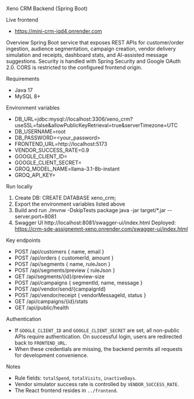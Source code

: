 Xeno CRM Backend (Spring Boot)

Live frontend
- https://mini-crm-iqd4.onrender.com

Overview
Spring Boot service that exposes REST APIs for customer/order ingestion, audience segmentation, campaign creation, vendor delivery simulation and receipts, dashboard stats, and AI-assisted message suggestions. Security is handled with Spring Security and Google OAuth 2.0. CORS is restricted to the configured frontend origin.

Requirements
- Java 17
- MySQL 8+

Environment variables
- DB_URL=jdbc:mysql://localhost:3306/xeno_crm?useSSL=false&allowPublicKeyRetrieval=true&serverTimezone=UTC
- DB_USERNAME=root
- DB_PASSWORD=<your_password>
- FRONTEND_URL=http://localhost:5173
- VENDOR_SUCCESS_RATE=0.9
- GOOGLE_CLIENT_ID=<optional>
- GOOGLE_CLIENT_SECRET=<optional>
- GROQ_MODEL_NAME=llama-3.1-8b-instant
- GROQ_API_KEY=<optional>

Run locally
1) Create DB: CREATE DATABASE xeno_crm;
2) Export the environment variables listed above
3) Build and run
   ./mvnw -DskipTests package
   java -jar target/*.jar --server.port=8081
4) Swagger UI
   http://localhost:8081/swagger-ui/index.html
   Deployed: https://crm-sde-assignemnt-xeno.onrender.com/swagger-ui/index.html

Key endpoints
- POST /api/customers { name, email }
- POST /api/orders { customerId, amount }
- POST /api/segments { name, ruleJson }
- POST /api/segments/preview { ruleJson }
- GET  /api/segments/{id}/preview-size
- POST /api/campaigns { segmentId, name, message }
- POST /api/vendor/send/{campaignId}
- POST /api/vendor/receipt { vendorMessageId, status }
- GET  /api/campaigns/{id}/stats
- GET  /api/public/health

Authentication
- If `GOOGLE_CLIENT_ID` and `GOOGLE_CLIENT_SECRET` are set, all non-public APIs require authentication. On successful login, users are redirected back to `FRONTEND_URL`.
- When these credentials are missing, the backend permits all requests for development convenience.

Notes
- Rule fields: `totalSpend`, `totalVisits`, `inactiveDays`.
- Vendor simulator success rate is controlled by `VENDOR_SUCCESS_RATE`.
- The React frontend resides in `../frontend`.

